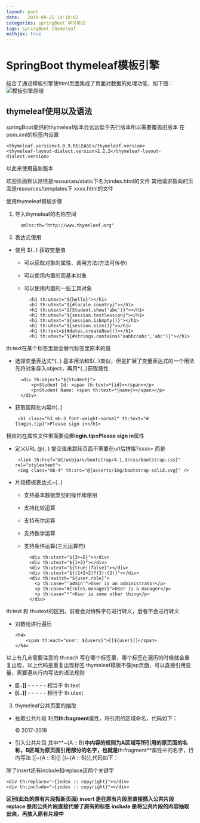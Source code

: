 ```yaml
---
layout: post
date:   2018-09-25 14:18:02
categories: springBoot 学习笔记
tags: springBoot thymeleaf
mathjax: true
---
```


# SpringBoot thymeleaf模板引擎

结合了通过模板引擎使html页面集成了页面对数据的处理功能，如下图：
![模板引擎原理](https://i.imgur.com/CxNObUr.png)

## thymeleaf使用以及语法

springBoot提供的thymeleaf版本会远远低于先行版本所以需要覆盖旧版本
在pom.xml的<properties>标签内设置
  

    <thymeleaf.version>3.0.9.RELEASE</thymeleaf.version>		
	<thymeleaf-layout-dialect.version>2.2.2</thymeleaf-layout-dialect.version>

以此来使用最新版本

欢迎页面默认路径是resources/static下名为index.html的文件
其他请求指向的页面是resources/templates下 xxxx.html的文件

使用thymeleaf模板步骤
1. 导入thymeleaf的名称空间



         xmlns:th="http://www.thymeleaf.org"


2. 表达式使用
- 使用 ${..} 获取变量值
	* 可以获取对象的属性、调用方法(方法可传参)
	* 可以使用内置的而基本对象
	* 可以使用内置的一些工具对象


	
		    <h1 th:utext="${hello}"></h1>
			<h1 th:utext="${#locale.country}"></h1>
			<h1 th:utext="${Student.show('abc')}"></h1>
			<h1 th:utext="${session.testSession}"></h1>
			<h1 th:utext="${session.isEmpty()}"></h1>
			<h1 th:utext="${session.size()}"></h1>
			<h1 th:text=${#dates.createNow()}></h1>
			<h1 th:utext="${#strings.contains('aabbccabc','abc')}"></h1>




th:text在某个标签里就会替代标签里原本的值

- 选择变量表达式\*{..}
基本用法和${..}类似，但是扩展了变量表达式的一个用法
先将对象存入object，再用\*{..}获取属性



		<div th:object="${Student}">
			<p>Student Id: <span th:text=*{id}></span></p>
			<p>Student Name: <span th:text=*{name}></span></p>
		</div>	


 - 获取国际化内容#{..}
 


		<h1 class="h3 mb-3 font-weight-normal" th:text="#{login.tip}">Please sign in</h1>



相应的在属性文件里面要设置**login.tip=Please sign in**属性

 - 定义URL @{..}
提交值来跳转页面不需要在url后拼接?xxxx= 而是



		<link th:href="@{/webjars/bootstrap/4.1.3/css/bootstrap.css}" rel="stylesheet">
		<img class="mb-4" th:src="@{asserts/img/bootstrap-solid.svg}" />



 - 片段模板表达式~{..} 
	* 支持基本数据类型的操作和使用
	* 支持比较运算
	* 支持布尔运算
	* 支持数学运算
	* 支持条件运算(三元运算符)
	 



			<div th:utext="${3>=5}"></div>
			<div th:utext="${1+2}"></div>
			<div th:utext="${true||false}"></div>
			<div th:utext="${(1+2>2)?(3):(2)}"></div>
			<div th:switch="${user.role}">
			  <p th:case="'admin'">User is an administrator</p>
			  <p th:case="#{roles.manager}">User is a manager</p>
			  <p th:case="*">User is some other thing</p>
			</div>
	


th:text 和 th:utext的区别，前者会对特殊字符进行转义，后者不会进行转义
 - 	对数组进行遍历




		<h4>
			<span th:each="user: ${users}">[[${user}]]</span>
		</h4>	




以上有几点需要注意的
 th:each 写在哪个标签里，哪个标签在遍历的时候就会重复出现，以上代码是重复出现<span>标签
 thymeleaf模板不像jsp页面，可以直接引用变量，需要遵从行内写法的语法规则

* **[[..]]** - - - - - 相当于 th:text
* **[(..)]** - - - - - 相当于 th:utext

3. thymeleaf公共页面的抽取

- 抽取公共片段
利用**th:fragment**属性，将引用的区域命名，代码如下：



    <p class="mt-5 mb-3 text-muted" th:fragment="copyright">© 2017-2018</p>



 - 引入公共片段
其中**~{A :: B}**中内容的规则为A区域写所引用的原页面的名称，B区域为原页面引用部分的名字，也就是**th:fragment**属性中的名字，行内写法 [[~{A :: B}]] [(~{A :: B})],代码如下：



	<div th:insert="~{index :: copyright}"></div>



除了insert还有include和replace这两个关键字


	<div th:replace="~{index :: copyright}"></div>
	<div th:include="~{index :: copyright}"></div>


**区别(此处的原有片段指新页面)**
**insert 是在原有片段里直接插入公共片段**
**replace 是用公共片段直接代替了原有的标签**
**include 是将公共片段的内容抽取出来，再放入原有片段中**